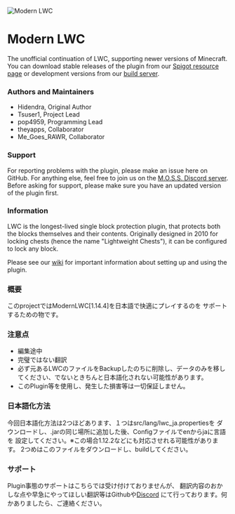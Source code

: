 ![Modern LWC](https://i.imgur.com/m7XcQUt.png)
# Modern LWC

The unofficial continuation of LWC, supporting newer versions of Minecraft. You can download stable releases of the plugin from our [Spigot resource page](https://www.spigotmc.org/resources/modern-lwc-continuation-of-lwc.2162/) or development versions from our [build server](https://ci.zeusmainframe.ml/job/modern-lwc/job/dev-builds/).

### Authors and Maintainers
  * Hidendra, Original Author
  * Tsuser1, Project Lead
  * pop4959, Programming Lead
  * theyapps, Collaborator
  * Me_Goes_RAWR, Collaborator

### Support
For reporting problems with the plugin, please make an issue here on GitHub. For anything else, feel free to join us on the [M.O.S.S. Discord server](https://discord.gg/SBfB2Dd). Before asking for support, please make sure you have an updated version of the plugin first.
  
### Information
LWC is the longest-lived single block protection plugin, that protects both the blocks themselves and their contents. Originally designed in 2010 for locking chests (hence the name "Lightweight Chests"), it can be configured to lock any block.

Please see our [wiki](https://github.com/Tsuser1/Modern-LWC/wiki) for important information about setting up and using the plugin.

### 概要
このprojectではModernLWC[1.14.4]を日本語で快適にプレイするのを
サポートするための物です。

### 注意点
  * 編集途中
  * 完璧ではない翻訳
  * 必ず元あるLWCのファイルをBackupしたのちに削除し、データのみを移してください、でないときちんと日本語化されない可能性があります。
  * このPlugin等を使用し、発生した損害等は一切保証しません。

### 日本語化方法
今回日本語化方法は2つほどあります、１つはsrc/lang/lwc_ja.propertiesを
ダウンロードし、.jarの同じ場所に追加した後、Configファイルでenからjaに言語を
設定してください。※この場合1.12.2などにも対応させれる可能性があります。
2つめはこのファイルをダウンロードし、buildしてください。

### サポート
Plugin事態のサポートはこちらでは受け付けておりませんが、
翻訳内容のおかしな点や早急にやってほしい翻訳等はGithubや[Discord](https://discord.gg/nDzK9cA)
にて行っております。何かありましたら、ご連絡ください。